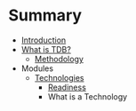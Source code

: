 # Summary

* [Introduction](README.md)
* [What is TDB?](chapter1.md)
   * [Methodology](methodology.md)
* Modules
   * [Technologies](technologies.md)
       * [Readiness](readiness.md)
       * What is a Technology

